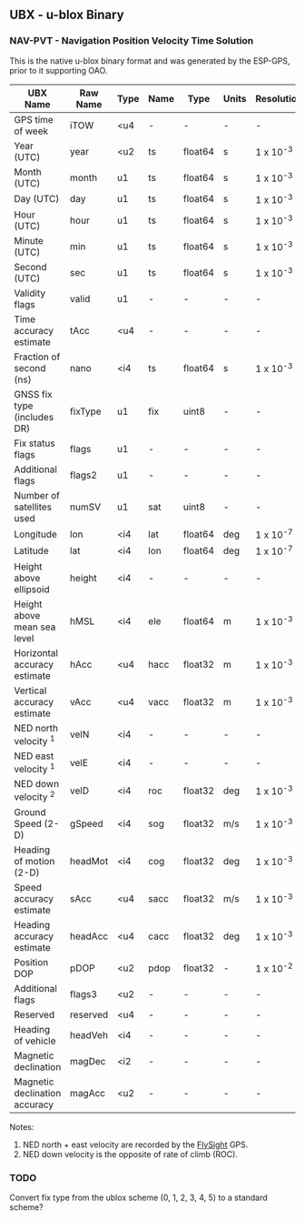 ## UBX - u-blox Binary

### NAV-PVT - Navigation Position Velocity Time Solution

This is the native u-blox binary format and was generated by the ESP-GPS, prior to it supporting OAO.

| UBX Name                        | Raw Name | Type | Name | Type    | Units | Resolution          |
| ------------------------------- | -------- | ---- | ---- | ------- | ----- | ------------------- |
| GPS time of week                | iTOW     | <u4  | -    | -       | -     | -                   |
| Year (UTC)                      | year     | <u2  | ts   | float64 | s     | 1 x 10<sup>-3</sup> |
| Month (UTC)                     | month    | u1   | ts   | float64 | s     | 1 x 10<sup>-3</sup> |
| Day (UTC)                       | day      | u1   | ts   | float64 | s     | 1 x 10<sup>-3</sup> |
| Hour (UTC)                      | hour     | u1   | ts   | float64 | s     | 1 x 10<sup>-3</sup> |
| Minute (UTC)                    | min      | u1   | ts   | float64 | s     | 1 x 10<sup>-3</sup> |
| Second (UTC)                    | sec      | u1   | ts   | float64 | s     | 1 x 10<sup>-3</sup> |
| Validity flags                  | valid    | u1   | -    | -       | -     | -                   |
| Time accuracy estimate          | tAcc     | <u4  | -    | -       | -     | -                   |
| Fraction of second (ns)         | nano     | <i4  | ts   | float64 | s     | 1 x 10<sup>-3</sup> |
| GNSS fix type (includes DR)     | fixType  | u1   | fix  | uint8   | -     | -                   |
| Fix status flags                | flags    | u1   | -    | -       | -     | -                   |
| Additional flags                | flags2   | u1   | -    | -       | -     | -                   |
| Number of satellites used       | numSV    | u1   | sat  | uint8   | -     | -                   |
| Longitude                       | lon      | <i4  | lat  | float64 | deg   | 1 x 10<sup>-7</sup> |
| Latitude                        | lat      | <i4  | lon  | float64 | deg   | 1 x 10<sup>-7</sup> |
| Height above ellipsoid          | height   | <i4  | -    | -       | -     | -                   |
| Height above mean sea level     | hMSL     | <i4  | ele  | float64 | m     | 1 x 10<sup>-3</sup> |
| Horizontal accuracy estimate    | hAcc     | <u4  | hacc | float32 | m     | 1 x 10<sup>-3</sup> |
| Vertical accuracy estimate      | vAcc     | <u4  | vacc | float32 | m     | 1 x 10<sup>-3</sup> |
| NED north velocity <sup>1</sup> | velN     | <i4  | -    | -       | -     | -                   |
| NED east velocity <sup>1</sup>  | velE     | <i4  | -    | -       | -     | -                   |
| NED down velocity <sup>2</sup>  | velD     | <i4  | roc  | float32 | deg   | 1 x 10<sup>-3</sup> |
| Ground Speed (2-D)              | gSpeed   | <i4  | sog  | float32 | m/s   | 1 x 10<sup>-3</sup> |
| Heading of motion (2-D)         | headMot  | <i4  | cog  | float32 | deg   | 1 x 10<sup>-3</sup> |
| Speed accuracy estimate         | sAcc     | <u4  | sacc | float32 | m/s   | 1 x 10<sup>-3</sup> |
| Heading accuracy estimate       | headAcc  | <u4  | cacc | float32 | deg   | 1 x 10<sup>-3</sup> |
| Position DOP                    | pDOP     | <u2  | pdop | float32 | -     | 1 x 10<sup>-2</sup> |
| Additional flags                | flags3   | <u2  | -    | -       | -     | -                   |
| Reserved                        | reserved | <u4  | -    | -       | -     | -                   |
| Heading of vehicle              | headVeh  | <i4  | -    | -       | -     | -                   |
| Magnetic declination            | magDec   | <i2  | -    | -       | -     | -                   |
| Magnetic declination accuracy   | magAcc   | <u2  | -    | -       | -     | -                   |

Notes:

1. NED north + east velocity are recorded by the [FlySight](https://www.flysight.ca/) GPS.
1. NED down velocity is the opposite of rate of climb (ROC).



### TODO

Convert fix type from the ublox scheme (0, 1, 2, 3, 4, 5) to a standard scheme?

